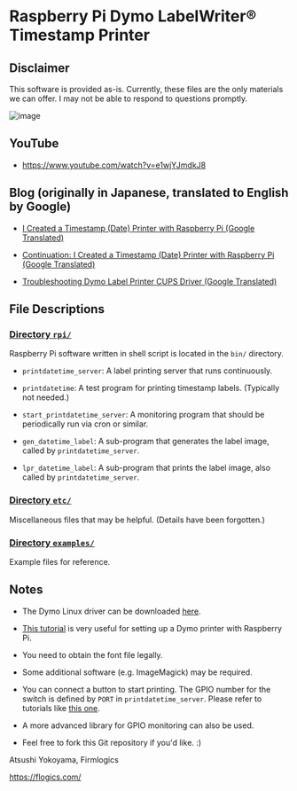 # Raspberry Pi Dymo LabelWriter® Timestamp Printer

## Disclaimer

This software is provided as-is.  Currently, these files are the only
materials we can offer.  I may not be able to respond to questions
promptly.

![image](images/image.jpg)

## YouTube

- https://www.youtube.com/watch?v=e1wjYJmdkJ8

## Blog (originally in Japanese, translated to English by Google)

- [I Created a Timestamp (Date) Printer with Raspberry Pi (Google Translated)](https://translate.google.com/translate?hl=en&sl=auto&tl=en&u=https%3A%2F%2Fflogics.com%2Fwp%2Fja%2F2017%2F07%2Fraspberry-pi-%25E3%2581%25A7%25E3%2580%2581%25E3%2582%25BF%25E3%2582%25A4%25E3%2583%25A0%25E3%2582%25B9%25E3%2582%25BF%25E3%2583%25B3%25E3%2583%2597%25EF%25BC%2588%25E6%2597%25A5%25E4%25BB%2598%25EF%25BC%2589%25E3%2583%2597%25E3%2583%25AA%25E3%2583%25B3%25E3%2582%25BF%25E3%2582%2592%25E4%25BD%259C%25E3%2581%25A3%2F)

- [Continuation: I Created a Timestamp (Date) Printer with Raspberry Pi (Google Translated)](
https://flogics-com.translate.goog/wp/2017/07/%e7%b6%9a%e3%83%bbraspberry-pi-%e3%81%a7%e3%80%81%e3%82%bf%e3%82%a4%e3%83%a0%e3%82%b9%e3%82%bf%e3%83%b3%e3%83%97%ef%bc%88%e6%97%a5%e4%bb%98%ef%bc%89%e3%83%97%e3%83%aa%e3%83%b3%e3%82%bf%e3%82%92/?_x_tr_sl=auto&_x_tr_tl=en&_x_tr_hl=ja&_x_tr_pto=wapp)

- [Troubleshooting Dymo Label Printer CUPS Driver (Google Translated)](https://flogics-com.translate.goog/wp/2023/02/dymo-cups-troubleshoot/?_x_tr_sl=auto&_x_tr_tl=en&_x_tr_hl=ja&_x_tr_pto=wapp)

## File Descriptions

### [Directory `rpi/`](./rpi)

Raspberry Pi software written in shell script is located in the `bin/` directory.

- `printdatetime_server`: A label printing server that runs continuously.

- `printdatetime`: A test program for printing timestamp labels.  (Typically not needed.)

- `start_printdatetime_server`: A monitoring program that should be periodically run via cron or similar.

- `gen_datetime_label`: A sub-program that generates the label image, called by `printdatetime_server`.

- `lpr_datetime_label`: A sub-program that prints the label image, also called by `printdatetime_server`.

### [Directory `etc/`](./etc)

Miscellaneous files that may be helpful.  (Details have been forgotten.)

### [Directory `examples/`](./examples)

Example files for reference.

## Notes

- The Dymo Linux driver can be downloaded [here](https://www.dymo-label-printers.co.uk/news/download-dymo-sdk-for-linux.html).

- [This tutorial](http://www.penguintutor.com/linux/printing-cups) is very useful for setting up a Dymo printer with Raspberry Pi.

- You need to obtain the font file legally.

- Some additional software (e.g. ImageMagick) may be required.

- You can connect a button to start printing.  The GPIO number for the switch is defined by `PORT` in `printdatetime_server`.  Please refer to tutorials like [this one](https://www.circuitbasics.com/how-to-set-up-buttons-and-switches-on-the-raspberry-pi/).

- A more advanced library for GPIO monitoring can also be used.

- Feel free to fork this Git repository if you'd like. :)

Atsushi Yokoyama, Firmlogics

https://flogics.com/

